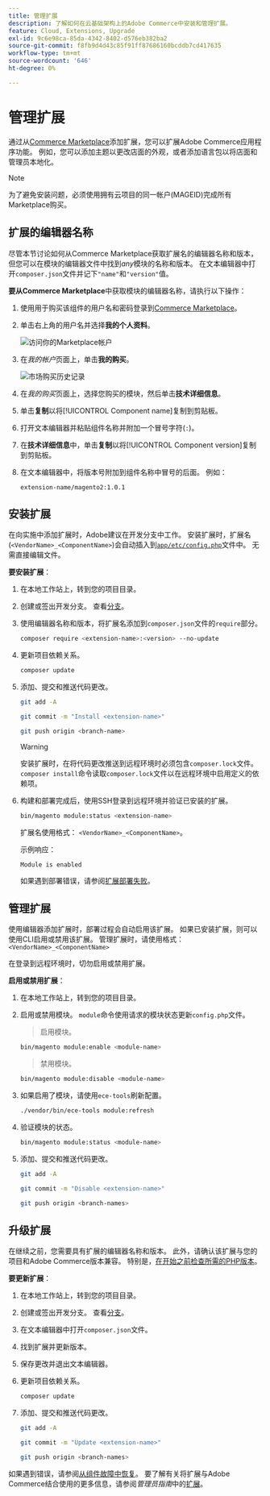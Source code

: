 ```yaml
---
title: 管理扩展
description: 了解如何在云基础架构上的Adobe Commerce中安装和管理扩展。
feature: Cloud, Extensions, Upgrade
exl-id: 9c6e98ca-85da-4342-8402-d576eb382ba2
source-git-commit: f8fb9d4d43c85f91ff87686160bcddb7cd417635
workflow-type: tm+mt
source-wordcount: '646'
ht-degree: 0%

---
```


# 管理扩展

通过从[Commerce Marketplace](https://marketplace.magento.com)添加扩展，您可以扩展Adobe Commerce应用程序功能。 例如，您可以添加主题以更改店面的外观，或者添加语言包以将店面和管理员本地化。

>[!NOTE]
>
>为了避免安装问题，必须使用拥有云项目的同一帐户(MAGEID)完成所有Marketplace购买。

## 扩展的编辑器名称

尽管本节讨论如何从Commerce Marketplace获取扩展名的编辑器名称和版本，但您可以在模块的编辑器文件中找到&#x200B;_any_&#x200B;模块的名称和版本。 在文本编辑器中打开`composer.json`文件并记下`"name"`和`"version"`值。

**要从Commerce Marketplace**&#x200B;中获取模块的编辑器名称，请执行以下操作：

1. 使用用于购买该组件的用户名和密码登录到[Commerce Marketplace](https://marketplace.magento.com)。

1. 单击右上角的用户名并选择&#x200B;**我的个人资料**。

   ![访问你的Marketplace帐户](../../assets/marketplace/my-profile.png)

1. 在&#x200B;_我的帐户_&#x200B;页面上，单击&#x200B;**我的购买**。

   ![市场购买历史记录](../../assets/marketplace/my-purchases.png)

1. 在&#x200B;_我的购买_&#x200B;页面上，选择您购买的模块，然后单击&#x200B;**技术详细信息**。

1. 单击&#x200B;**复制**&#x200B;以将[!UICONTROL Component name]复制到剪贴板。

1. 打开文本编辑器并粘贴组件名称并附加一个冒号字符(`:`)。

1. 在&#x200B;**技术详细信息**&#x200B;中，单击&#x200B;**复制**&#x200B;以将[!UICONTROL Component version]复制到剪贴板。

1. 在文本编辑器中，将版本号附加到组件名称中冒号的后面。 例如：

   ```text
   extension-name/magento2:1.0.1
   ```

## 安装扩展

在向实施中添加扩展时，Adobe建议在开发分支中工作。 安装扩展时，扩展名(`<VendorName>_<ComponentName>`)会自动插入到[`app/etc/config.php`](https://experienceleague.adobe.com/docs/commerce-operations/configuration-guide/files/deployment-files.html)文件中。 无需直接编辑文件。

**要安装扩展**：

1. 在本地工作站上，转到您的项目目录。

1. 创建或签出开发分支。 查看[分支](../development/cli-branches.md)。

1. 使用编辑器名称和版本，将扩展名添加到`composer.json`文件的`require`部分。

   ```bash
   composer require <extension-name>:<version> --no-update
   ```

1. 更新项目依赖关系。

   ```bash
   composer update
   ```

1. 添加、提交和推送代码更改。

   ```bash
   git add -A
   ```

   ```bash
   git commit -m "Install <extension-name>"
   ```

   ```bash
   git push origin <branch-name>
   ```

   >[!WARNING]
   >
   >安装扩展时，在将代码更改推送到远程环境时必须包含`composer.lock`文件。 `composer install`命令读取`composer.lock`文件以在远程环境中启用定义的依赖项。

1. 构建和部署完成后，使用SSH登录到远程环境并验证已安装的扩展。

   ```bash
   bin/magento module:status <extension-name>
   ```

   扩展名使用格式： `<VendorName>_<ComponentName>`。

   示例响应：

   ```terminal
   Module is enabled
   ```

   如果遇到部署错误，请参阅[扩展部署失败](../deploy/recover-failed-deployment.md)。

## 管理扩展

使用编辑器添加扩展时，部署过程会自动启用该扩展。 如果已安装扩展，则可以使用CLI启用或禁用该扩展。 管理扩展时，请使用格式： `<VendorName>_<ComponentName>`

在登录到远程环境时，切勿启用或禁用扩展。

**启用或禁用扩展**：

1. 在本地工作站上，转到您的项目目录。

1. 启用或禁用模块。 `module`命令使用请求的模块状态更新`config.php`文件。

   >启用模块。

   ```bash
   bin/magento module:enable <module-name>
   ```

   >禁用模块。

   ```bash
   bin/magento module:disable <module-name>
   ```

1. 如果启用了模块，请使用`ece-tools`刷新配置。

   ```bash
   ./vendor/bin/ece-tools module:refresh
   ```

1. 验证模块的状态。

   ```bash
   bin/magento module:status <module-name>
   ```

1. 添加、提交和推送代码更改。

   ```bash
   git add -A
   ```

   ```bash
   git commit -m "Disable <extension-name>"
   ```

   ```bash
   git push origin <branch-names>
   ```

## 升级扩展

在继续之前，您需要具有扩展的编辑器名称和版本。 此外，请确认该扩展与您的项目和Adobe Commerce版本兼容。 特别是，[在开始之前检查所需的PHP版本](https://experienceleague.adobe.com/docs/commerce-operations/installation-guide/system-requirements.html)。

**要更新扩展**：

1. 在本地工作站上，转到您的项目目录。

1. 创建或签出开发分支。 查看[分支](../development/cli-branches.md)。

1. 在文本编辑器中打开`composer.json`文件。

1. 找到扩展并更新版本。

1. 保存更改并退出文本编辑器。

1. 更新项目依赖关系。

   ```bash
   composer update
   ```

1. 添加、提交和推送代码更改。

   ```bash
   git add -A
   ```

   ```bash
   git commit -m "Update <extension-name>"
   ```

   ```bash
   git push origin <branch-names>
   ```

如果遇到错误，请参阅[从组件故障中恢复](../deploy/recover-failed-deployment.md)。 要了解有关将扩展与Adobe Commerce结合使用的更多信息，请参阅&#x200B;_管理员指南_&#x200B;中的[扩展](https://experienceleague.adobe.com/docs/commerce-admin/start/resources/extensions.html)。
